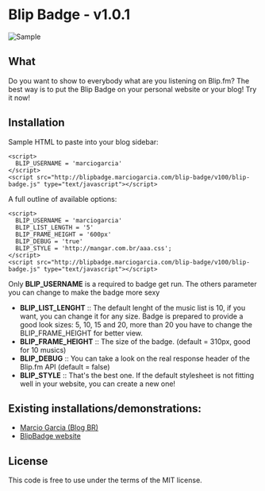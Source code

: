 # Blip Badge - v1.0.1

![Sample](http://blipbadge.marciogarcia.com/images/sample1.png "Sample")

## What

Do you want to show to everybody what are you listening on Blip.fm?
The best way is to put the Blip Badge on your personal website or your blog!
Try it now!


## Installation

Sample HTML to paste into your blog sidebar:

	<script>
	  BLIP_USERNAME = 'marciogarcia'
	</script>
	<script src="http://blipbadge.marciogarcia.com/blip-badge/v100/blip-badge.js" type="text/javascript"></script>

A full outline of available options:

	<script>
	  BLIP_USERNAME = 'marciogarcia'
	  BLIP_LIST_LENGTH = '5'
	  BLIP_FRAME_HEIGHT = '600px'
	  BLIP_DEBUG = 'true'
	  BLIP_STYLE = 'http://mangar.com.br/aaa.css';
	</script>
	<script src="http://blipbadge.marciogarcia.com/blip-badge/v100/blip-badge.js" type="text/javascript"></script>	

Only **BLIP\_USERNAME** is a required to badge get run.
The others parameter you can change to make the badge more sexy

- **BLIP\_LIST\_LENGHT** :: The default lenght of the music list is 10, if you want, you can change it for any size. Badge is prepared to provide a good look sizes: 5, 10, 15 and 20, more than 20 you have to change the BLIP_FRAME_HEIGHT for better view.
- **BLIP\_FRAME\_HEIGHT** :: The size of the badge. (default = 310px, good for 10 musics)
- **BLIP\_DEBUG** :: You can take a look on the real response header of the Blip.fm API (default = false)
- **BLIP\_STYLE** :: That's the best one. If the default stylesheet is not fitting well in your website, you can create a new one!

## Existing installations/demonstrations: 

- [Marcio Garcia (Blog BR)](http://blog.mangar.com.br "Marcio Garcia (Blog BR)")
- [BlipBadge website](http://blipbadge.marciogarcia.com "Blip Badge official website")

## License

This code is free to use under the terms of the MIT license.